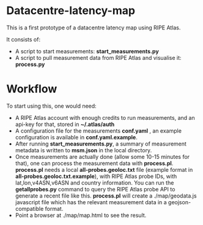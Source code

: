 Datacentre-latency-map
======================

This is a first prototype of a datacentre latency map using RIPE Atlas.

It consists of:
* A script to start measurements: **start_measurements.py**
* A script to pull measurement data from RIPE Atlas and visualise it: **process.py**

Workflow
========

To start using this, one would need:
* A RIPE Atlas account with enough credits to run measurements, and an api-key for that, stored in **~/.atlas/auth**
* A configuration file for the measurements **conf.yaml** , an example configuration is available in **conf.yaml.example**.
* After running **start_measurements.py**, a summary of measurement metadata is written to **msm.json** in the local directory.
* Once measurements are actually done (allow some 10-15 minutes for that), one can process the measurement data with **process.pl**. **process.pl** needs a local **all-probes.geoloc.txt** file (example format in **all-probes.geoloc.txt.example**), with RIPE Atlas probe IDs, with lat,lon,v4ASN,v6ASN and country information. You can run the **getallprobes.py** command to query the RIPE Atlas probe API to generate a recent file like this.  **process.pl** will create a ./map/geodata.js javascript file which has the relevant measurement data in a geojson-compatible format.
* Point a browser at ./map/map.html to see the result.


